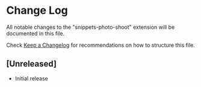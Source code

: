 # Change Log

All notable changes to the "snippets-photo-shoot" extension will be documented in this file.

Check [Keep a Changelog](http://keepachangelog.com/) for recommendations on how to structure this file.

## [Unreleased]

- Initial release